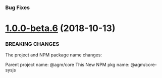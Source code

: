 ### Bug Fixes
<a name="1.0.0-beta.6"></a>
# [1.0.0-beta.6](https://github.com/SebastianM/angular-google-maps/compare/1.0.0-beta.4...1.0.0-beta.5) (2018-10-13)


### BREAKING CHANGES
The project and NPM package name changes:

Parent project name: @agm/core
This New NPM pkg name: @agm/core-sysjs
